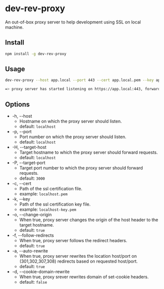 # dev-rev-proxy

An out-of-box proxy server to help development using SSL on local machine.

## Install

```sh
npm install -g dev-rev-proxy
```

## Usage

```sh
dev-rev-proxy --host app.local --port 443 --cert app.local.pem --key app.local-key.pem --target-host localhost --target-port 3000 --cookie-domain-rewrite
```

```sh
=> proxy server has started listening on https://app.local:443, forwarding to http://localhost:3000
```

## Options

- -h, --host
  - Hostname on which the proxy server should listen.
  - default: `localhost`
- -p, --port
  - Port number on which the proxy server should listen.
  - default: `localhost`
- -H, --target-host
  - Target hostname to which the proxy server should forward requests.
  - default: `localhost`
- -P, --target-port
  - Target port number to which the proxy server should forward requests.
  - default: `3000`
- -c, --cert
  - Path of the ssl certification file.
  - example: `localhost.pem`
- -k, --key
  - Path of the ssl certification key file.
  - example: `localhost-key.pem`
- -o, --change-origin
  - When true, proxy server changes the origin of the host header to the target hostname.
  - default: `true`
- -f, --follow-redirects
  - When true, proxy server follows the redirect headers.
  - default: `true`
- -a, --auto-rewrite
  - When true, proxy server rewrites the location host/port on (301,302,307,308) redirects based on requested host/port.
  - default: `true`
- -d, --cookie-domain-rewrite
  - When true, proxy srever rewrites domain of set-cookie headers.
  - default: `false`
